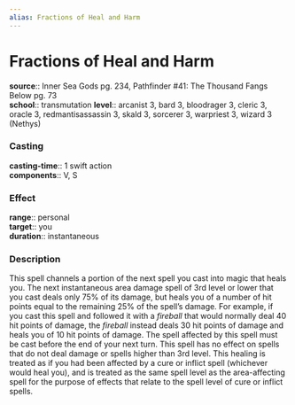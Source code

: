 ```yaml
---
alias: Fractions of Heal and Harm
---
```


# Fractions of Heal and Harm 

**source**:: Inner Sea Gods pg. 234, Pathfinder \#41: The Thousand Fangs Below pg. 73  
**school**:: transmutation
**level**:: arcanist 3, bard 3, bloodrager 3, cleric 3, oracle 3, redmantisassassin 3, skald 3, sorcerer 3, warpriest 3, wizard 3 (Nethys)

### Casting 

**casting-time**:: 1 swift action  
**components**:: V, S

### Effect 

**range**:: personal  
**target**:: you  
**duration**:: instantaneous

### Description 

This spell channels a portion of the next spell you cast into magic that heals you. The next instantaneous area damage spell of 3rd level or lower that you cast deals only 75% of its damage, but heals you of a number of hit points equal to the remaining 25% of the spell’s damage. For example, if you cast this spell and followed it with a *fireball* that would normally deal 40 hit points of damage, the *fireball* instead deals 30 hit points of damage and heals you of 10 hit points of damage. The spell affected by this spell must be cast before the end of your next turn. This spell has no effect on spells that do not deal damage or spells higher than 3rd level. This healing is treated as if you had been affected by a cure or inflict spell (whichever would heal you), and is treated as the same spell level as the area-affecting spell for the purpose of effects that relate to the spell level of cure or inflict spells.
